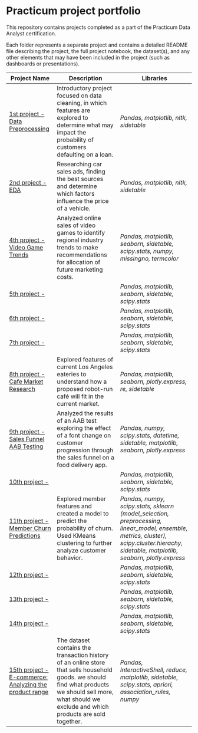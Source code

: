 # Practicum project portfolio

This repository contains projects completed as a part of the Practicum Data Analyst certification.

Each folder represents a separate project and contains a detailed README file describing the project, the full project notebook, the dataset(s), and any other elements that may have been included in the project (such as dashboards or presentations).


| Project Name | Description | Libraries |
|---|---|---|
|[1st project - Data Preprocessing](https://github.com/AviVolah/AviVolah/tree/Practicum/Projects/1st%20Project) | Introductory project focused on data cleaning, in which features are explored to determine what may impact the probability of customers defaulting on a loan.| *Pandas, matplotlib, nltk, sidetable*|
|[2nd project - EDA](https://github.com/AviVolah/AviVolah/tree/Practicum/Projects/2nd%20Project) | Researching car sales ads, finding the best sources and determine which factors influence the price of a vehicle. | *Pandas, matplotlib, nltk, sidetable*|
|[4th project - Video Game Trends](https://github.com/AviVolah/AviVolah/tree/Practicum/Projects/4th%20Project) | Analyzed online sales of video games to identify regional industry trends to make recommendations for allocation of future marketing costs.| *Pandas, matplotlib, seaborn, sidetable, scipy.stats, numpy, missingno, termcolor*|
|[5th project - ]() | | *Pandas, matplotlib, seaborn, sidetable, scipy.stats*|
|[6th project - ]() | | *Pandas, matplotlib, seaborn, sidetable, scipy.stats*|
|[7th project - ]() | | *Pandas, matplotlib, seaborn, sidetable, scipy.stats*|
|[8th project - Cafe Market Research]() | Explored features of current Los Angeles eateries to understand how a proposed robot-run café will fit in the current market. |*Pandas, matplotlib, seaborn, plotly.express, re, sidetable*|
|[9th project - Sales Funnel AAB Testing]() | Analyzed the results of an AAB test exploring the effect of a font change on customer progression through the sales funnel on a food delivery app. |*Pandas, numpy, scipy.stats, datetime, sidetable, matplotlib, seaborn, plotly.express*|
|[10th project - ]() | | *Pandas, matplotlib, seaborn, sidetable, scipy.stats*|
|[11th project - Member Churn Predictions]() | Explored member features and created a model to predict the probability of churn. Used KMeans clustering to further analyze customer behavior. |*Pandas, numpy, scipy.stats, sklearn (model_selection, preprocessing, linear_model, ensemble, metrics, cluster), scipy.cluster.hierachy, sidetable, matplotlib, seaborn, plotly.express*|
|[12th project - ]() | | *Pandas, matplotlib, seaborn, sidetable, scipy.stats*|
|[13th project - ]() | | *Pandas, matplotlib, seaborn, sidetable, scipy.stats*|
|[14th project - ]() | | *Pandas, matplotlib, seaborn, sidetable, scipy.stats*|
|[15th project - E-commerce: Analyzing the product range](https://github.com/AviVolah/AviVolah/tree/Practicum/Projects/15th%20Project) | The dataset contains the transaction history of an online store that sells household goods. we should find what products we should sell more, what should we exclude and which products are sold together.| *Pandas, InteractiveShell, reduce, matplotlib, sidetable, scipy.stats, apriori, association_rules, numpy*|
